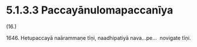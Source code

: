 

# 5.1.3.3 Paccayānulomapaccanīya





(16.)

1646\. Hetupaccayā naārammaṇe tīṇi, naadhipatiyā nava…pe…  novigate tīṇi.



